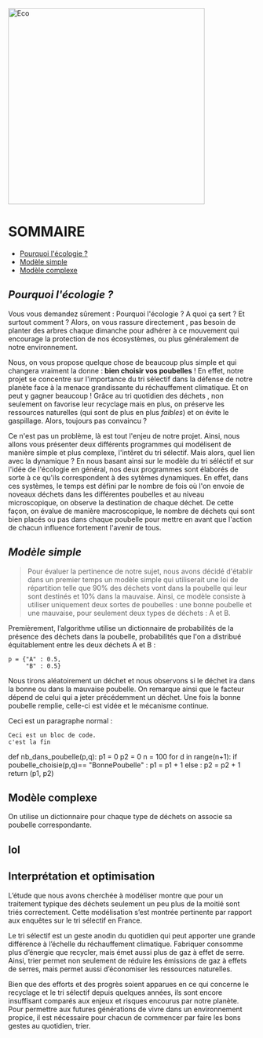 
<img src = "https://mgv.coop/wp-content/uploads/2016/02/ecologique-MGV.png" alt = "Eco" title = "Ecologie" width = "400" height = "400" >

# **SOMMAIRE**

* [Pourquoi l'écologie ?](#siv)
* [Modèle simple](#avi)
* [Modèle complexe](#lilo)

<a name="siv"></a>
## _**Pourquoi l'écologie ?**_


Vous vous demandez sûrement : Pourquoi l'écologie ? A quoi ça sert ? Et surtout comment ?
Alors, on vous rassure directement , pas besoin de planter des arbres chaque dimanche pour adhérer à ce mouvement qui encourage la protection de nos écosystèmes, ou plus généralement de notre environnement.

Nous, on vous propose quelque chose de beaucoup plus simple et qui changera vraiment la donne :
**bien choisir vos poubelles** ! 
En effet, notre projet se concentre sur l'importance du tri sélectif dans la défense de notre planète face à la menace grandissante du réchauffement climatique. Et on peut y gagner beaucoup ! Grâce au tri quotidien des déchets , non seulement on favorise leur recyclage mais en plus, on préserve les ressources naturelles (qui sont de plus en plus *faibles*) et on évite le gaspillage. Alors, toujours pas convaincu ?

Ce n'est pas un problème, là est tout l'enjeu de notre projet. Ainsi, nous allons vous présenter deux différents programmes qui modélisent de manière simple et plus complexe, l'intêret du tri sélectif.
Mais alors, quel lien avec la dynamique ?  En nous basant ainsi sur le modèle du tri séléctif et sur l'idée de l'écologie en général, nos deux programmes sont élaborés de sorte à ce qu'ils correspondent à des sytèmes dynamiques. En effet, dans ces systèmes, le temps est défini par le nombre de fois où l'on envoie de noveaux déchets dans les différentes poubelles et au niveau microscopique,  on observe la destination de chaque déchet. De cette façon, on évalue de manière macroscopique, le nombre de déchets qui sont bien placés ou pas dans chaque poubelle pour mettre en avant que l'action de chacun influence fortement l'avenir de tous.


<a name="avi"></a>
## _**Modèle simple**_

>Pour évaluer la pertinence de notre sujet, nous avons décidé d'établir dans un premier temps un modèle simple qui utiliserait une loi de répartition telle que 90% des déchets vont dans la poubelle qui leur sont destinés et 10% dans la mauvaise.
>Ainsi, ce modèle consiste à utiliser uniquement deux sortes de poubelles : une bonne poubelle et une mauvaise, pour seulement deux types de déchets : A et B. 

<p> Premièrement, l’algorithme utilise un dictionnaire de probabilités de la présence des déchets dans la poubelle, probabilités que l'on a distribué équitablement entre les deux déchets A et B : </p>
  <pre><code>p = {"A" : 0.5,
     "B" : 0.5}
</code></pre>



Nous tirons aléatoirement un déchet et nous observons si le déchet ira dans la bonne ou dans la mauvaise poubelle. 
On remarque ainsi que le facteur dépend de celui qui a jeter précédemment un déchet.
Une fois la bonne poubelle remplie, celle-ci est vidée et le mécanisme continue. 

<p>

<p> Ceci est un paragraphe normal : </p>
  <pre><code>Ceci est un bloc de code.
c'est la fin 
</code></pre>

def nb_dans_poubelle(p,q):
    p1 = 0
    p2 = 0
    n = 100
    for d in range(n+1):
        if poubelle_choisie(p,q)== "BonnePoubelle" :
            p1 = p1 + 1
        else :
            p2 = p2 + 1
    return (p1, p2)

  



<a name="lilo"></a>
## Modèle complexe 

On utilise un dictionnaire pour chaque type de déchets on associe sa poubelle correspondante.

## lol 
<a name="lol"></a>
## Interprétation et optimisation

L’étude que nous avons cherchée à modéliser montre que pour un traitement typique des déchets seulement un peu plus de la moitié sont  triés correctement. Cette modélisation s’est montrée pertinente par rapport aux enquêtes sur le tri sélectif en France.

Le tri sélectif est un geste anodin du quotidien qui peut apporter une grande différence à l’échelle du réchauffement climatique. Fabriquer consomme plus d’énergie que recycler, mais émet aussi plus de gaz à effet de serre. Ainsi, trier permet non seulement de réduire les émissions de gaz à effets de serres, mais permet aussi d’économiser les ressources naturelles.

Bien que des efforts et des progrès soient apparues en ce qui concerne le recyclage et le tri sélectif depuis quelques années, ils sont encore insuffisant comparés aux enjeux et risques encourus par notre planète.
Pour permettre aux futures générations de vivre dans un environnement propice, il est nécessaire pour chacun de commencer par faire les bons gestes au quotidien, trier.
